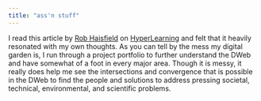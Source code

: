 ```yaml
---
title: "ass'n stuff"
---
```


I read this article by [Rob Haisfield](https://www.twitter.com/RobertHaisfield) on [HyperLearning](https://robhaisfield.com/notes/hyper-learning) and felt that it heavily resonated with my own thoughts. As you can tell by the mess my digital garden is, I run through a project portfolio to further understand the DWeb and have somewhat of a foot in every major area. Though it is messy, it really does help me see the intersections and convergence that is possible in the DWeb to find the people and solutions to address pressing societal, technical, environmental, and scientific problems. 

